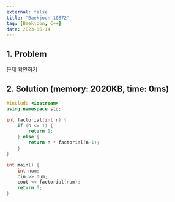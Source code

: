 ```yaml
---
external: false
title: "Baekjoon 10872"
tag: [Baekjoon, C++]
date: 2023-06-14
---
```


## 1. Problem

[문제 확인하기](https://www.acmicpc.net/problem/10872)

## 2. Solution (memory: 2020KB, time: 0ms)

```cpp
#include <iostream>
using namespace std;

int factorial(int n) {
    if (n <= 1) {
        return 1;
    } else {
        return n * factorial(n-1);
    }
}

int main() {
    int num;
    cin >> num;
    cout << factorial(num);
    return 0;
}
```
